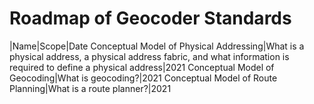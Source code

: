 # Roadmap of Geocoder Standards

|Name|Scope|Date
Conceptual Model of Physical Addressing|What is a physical address, a physical address fabric, and what information is required to define a physical address|2021
Conceptual Model of Geocoding|What is geocoding?|2021
Conceptual Model of Route Planning|What is a route planner?|2021

